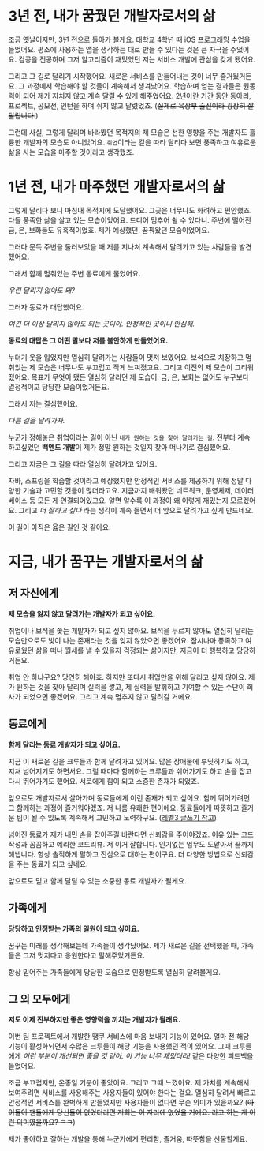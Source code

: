 # 3년 전, 내가 꿈꿨던 개발자로서의 삶

조금 옛날이지만, 3년 전으로 돌아가 볼게요. 
대학교 4학년 때 iOS 프로그래밍 수업을 들었어요. 평소에 사용하는 앱을 생각하는 대로 만들 수 있다는 것은 큰 자극을 주었어요.
컴공을 전공하며 그저 알고리즘이 재밌었던 저는 서비스 개발에 관심을 갖게 됐어요.


그리고 그 길로 달리기 시작했어요. 새로운 서비스를 만들어내는 것이 너무 즐거웠거든요. 
그 과정에서 학습해야 할 것들이 계속해서 생겨났어요. 학습하며 얻는 결과들은 원동력이 되어 제가 지치지 않고 계속 달릴 수 있게 해주었어요. 
2년이란 기간 동안 동아리, 프로젝트, 공모전, 인턴을 하며 쉬지 않고 달렸었죠. (~~실제로 육상부 출신이라 굉장히 잘 달립니다.~~)


그런데 사실, 그렇게 달리며 바라봤던 목적지의 제 모습은 선한 영향을 주는 개발자도 훌륭한 개발자의 모습도 아니었어요. 
`취업`이라는 길을 따라 달리다 보면 풍족하고 여유로운 삶을 사는 모습을 마주할 것이라고 생각했죠.

# 1년 전, 내가 마주했던 개발자로서의 삶

그렇게 달리다 보니 마침내 목적지에 도달했어요.
그곳은 너무나도 화려하고 편안했죠. 다들 풍족한 삶을 살고 있는 모습이었어요. 
드디어 멈추어 쉴 수 있다니. 주변에 떨어진 금, 은, 보화들도 유혹적이었죠.
제가 예상했던, 꿈꿔왔던 모습이었어요.


그러다 문득 주변을 둘러보았을 때 저를 지나쳐 계속해서 달려가고 있는 사람들을 발견했어요.

그래서 함께 멈춰있는 주변 동료에게 물었어요. 

*우린 달리지 않아도 돼?*

그러자 동료가 대답했어요. 

*여긴 더 이상 달리지 않아도 되는 곳이야. 안정적인 곳이니 안심해.*


**동료의 대답은 그 어떤 말보다 저를 불안하게 만들었어요.** 

누더기 옷을 입었지만 열심히 달려가는 사람들이 멋져 보였어요.
보석으로 치장하고 멈춰있는 제 모습은 너무나도 부끄럽고 작게 느껴졌고요.
그리고 이전의 제 모습이 그리워졌어요. 목표가 무엇이 됐든 열심히 달리던 제 모습이. 
금, 은, 보화는 없어도 누구보다 열정적이고 당당한 모습이었거든요.


그래서 저는 결심했어요.

*다른 길을 달려가자.*

누군가 정해놓은 취업이라는 길이 아닌 `내가 원하는 것을 찾아 달려가는 길`.
전부터 계속 하고싶었던 **백엔드 개발**이 제가 정말 원하는 것일지 찾아 떠나기로 결심했어요.

그리고 지금은 그 길을 따라 열심히 달려가고 있어요.

자바, 스프링을 학습할 것이라고 예상했지만 안정적인 서비스를 제공하기 위해 정말 다양한 기술과 고민할 것들이 많더라고요.
지금까지 배워왔던 네트워크, 운영체제, 데이터베이스 등 모든 게 연결되어있고요. 
알면 알수록 이 과정이 왜 이렇게 재밌는지 모르겠어요. 
그리고 *더 잘하고 싶다* 라는 생각이 계속 들면서 더 앞으로 달려가고 싶게 만드네요.

이 길이 아직은 옳은 길인 것 같아요.


# 지금, 내가 꿈꾸는 개발자로서의 삶

## 저 자신에게

**제 모습을 잃지 않고 달려가는 개발자가 되고 싶어요.**

취업이나 보석을 쫓는 개발자가 되고 싶지 않아요. 
보석을 두르지 않아도 열심히 달리는 모습만으로도 빛이 나는 존재라는 것을 잊지 않았으면 좋겠어요. 
잠시나마 풍족하고 여유로웠던 삶을 떠나 월세를 낼 수 있을지 걱정되는 삶이지만, 지금이 더 행복하고 당당하거든요.

취업 안 하냐구요? 당연히 해야죠. 
하지만 또다시 취업만을 위해 달리고 싶지 않아요. 
제가 원하는 것을 찾아 달리며 실력을 쌓고, 제 실력을 발휘하고 기여할 수 있는 수단이 회사가 되었으면 좋겠어요. 
그리고 계속 멈추지 않고 달려갈 거에요.


## 동료에게

**함께 달리는 동료 개발자가 되고 싶어요.**

지금 이 새로운 길을 크루들과 함께 달려가고 있어요. 
많은 장애물에 부딪히기도 하고, 지쳐 넘어지기도 하면서요. 
그럴 때마다 함께하는 크루들과 쉬어가기도 하고 손을 잡고 다시 뛰어가기도 했어요. 
서로에게 힘이 되고 소중한 존재가 되었죠.

앞으로도 개발자로서 살아가며 동료들에게 이런 존재가 되고 싶어요. 
함께 뛰어가려면 그 함께하는 과정이 즐거워야겠죠. 
저 나름 유쾌한 편이에요. 
동료들에게 따뜻하고 즐거운 팀이 될 수 있도록 계속해서 고민하고 노력하구요. 
([레벨3 글쓰기 참고](https://github.com/sure-why-not/woowa-writing-4/blob/sure-why-not/level-3.md)) 

넘어진 동료가 제가 내민 손을 잡아주길 바란다면 신뢰감을 주어야겠죠.
이유 있는 코드 작성과 꼼꼼하고 예리한 코드리뷰. 저 이거 잘합니다.
인기없는 업무도 도맡아서 끝까지 해냅니다.
항상 솔직하게 말하고 진심으로 대하는 편이구요. 
더 다양한 방법으로 신뢰감을 주는 동료가 되고 싶네요.

앞으로도 믿고 함께 달릴 수 있는 소중한 동료 개발자가 될게요.

## 가족에게

**당당하고 인정받는 가족의 일원이 되고 싶어요.** 

꿈꾸는 미래를 생각해보는데 가족들이 생각났어요.
제가 새로운 길을 선택했을 때, 가족들은 그저 멋지다고 응원한다고 말해주었거든요.

항상 믿어주는 가족들에게 당당한 모습으로 인정받도록 열심히 달려볼게요.

## 그 외 모두에게

**저도 이제 진부하지만 좋은 영향력을 끼치는 개발자가 될래요.**

이번 팀 프로젝트에서 개발한 땡쿠 서비스에 마음 보내기 기능이 있어요. 
얼마 전 해당 기능이 활성화되면서 수많은 크루들이 해당 기능을 사용했던 적이 있어요.
그때 크루들에게 *이런 부분이 개선되면 좋을 것 같아.* *이 기능 너무 재밌더라!* 같은 다양한 피드백을 들었어요. 

조금 부끄럽지만, 온종일 기분이 좋았어요. 그리고 그때 느꼈어요. 
제 가치를 계속해서 보여주려면 서비스를 사용해주는 사용자들이 있어야 한다는 걸요. 
열심히 달려서 빠르고 안정적인 서비스를 완벽하게 만들었지만 사용자들이 없다면 무슨 의미가 있을까요? 
(~~아이돌이 팬들에게 당신들이 없었더라면 저희는 이 자리에 없었을 거에요. 라고 하는 게 이런 의미였을까요? ㅋㅋ~~)

제가 좋아하고 잘하는 개발을 통해 누군가에게 편리함, 즐거움, 따뜻함을 선물할게요.
